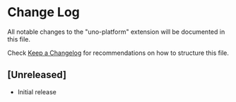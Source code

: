 # Change Log

All notable changes to the "uno-platform" extension will be documented in this file.

Check [Keep a Changelog](http://keepachangelog.com/) for recommendations on how to structure this file.

## [Unreleased]

- Initial release